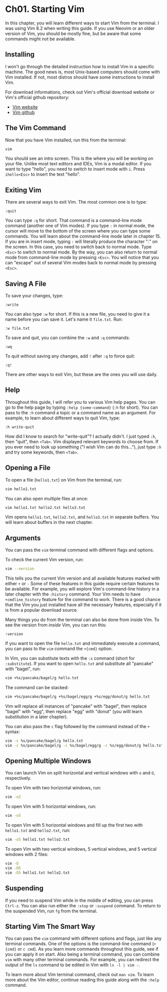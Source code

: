 # Ch01. Starting Vim

In this chapter, you will learn different ways to start Vim from the terminal. I was using Vim 8.2 when writing this guide. If you use Neovim or an older version of Vim, you should be mostly fine, but be aware that some commands might not be available.

## Installing

I won't go through the detailed instruction how to install Vim in a specific machine. The good news is, most Unix-based computers should come with Vim installed. If not, most distros should have some instructions to install Vim.

For download informations, check out Vim's official download website or Vim's official github repository:
- [Vim website](https://www.vim.org/download.php)
- [Vim github](https://github.com/vim/vim)

## The Vim Command

Now that you have Vim installed, run this from the terminal:

```bash
vim
```

You should see an intro screen. This is the where you will be working on your file. Unlike most text editors and IDEs, Vim is a modal editor. If you want to type "hello", you need to switch to insert mode with `i`. Press `ihello<Esc>` to insert the text "hello".

## Exiting Vim

There are several ways to exit Vim. The most common one is to type:

```
:quit
```

You can type `:q` for short. That command is a command-line mode command (another one of Vim modes). If you type `:` in normal mode, the cursor will move to the bottom of the screen where you can type some commands. You will learn about the command-line mode later in chapter 15. If you are in insert mode, typing `:` will literally produce the character ":" on the screen. In this case, you need to switch back to normal mode. Type `<Esc>` to switch to normal mode. By the way, you can also return to normal mode from command-line mode by pressing `<Esc>`. You will notice that you can "escape" out of several Vim modes back to normal mode by pressing `<Esc>`.

## Saving A File

To save your changes, type:

```
:write
```

You can also type `:w` for short. If this is a new file, you need to give it a name before you can save it. Let's name it `file.txt`. Run:

```
:w file.txt
```

To save and quit, you can combine the `:w` and `:q` commands:

```
:wq
```

To quit without saving any changes, add `!` after `:q` to force quit:

```
:q!
```

There are other ways to exit Vim, but these are the ones you will use daily.

## Help

Throughout this guide, I will refer you to various Vim help pages. You can go to the help page by typing `:help {some-command}` (`:h` for short). You can pass to the `:h` command a topic or a command name as an argument. For example, to learn about different ways to quit Vim, type:

```
:h write-quit
```

How did I know to search for "write-quit"? I actually didn't. I just typed `:h`, then "quit", then `<Tab>`. Vim displayed relevant keywords to choose from. If you ever need to look up something ("I wish Vim can do this..."), just type `:h` and try some keywords, then `<Tab>`.

## Opening a File

To open a file (`hello1.txt`) on Vim from the terminal, run:

```bash
vim hello1.txt
```

You can also open multiple files at once:

```bash
vim hello1.txt hello2.txt hello3.txt
```

Vim opens `hello1.txt`, `hello2.txt`, and `hello3.txt` in separate buffers. You will learn about buffers in the next chapter.

## Arguments

You can pass the `vim` terminal command with different flags and options.

To check the current Vim version, run:

```bash
vim --version
```

This tells you the current Vim version and all available features marked with either `+` or `-` Some of these features in this guide require certain features to be available. For example, you will explore Vim's command-line history in a later chapter with the `:history` command. Your Vim needs to have `+cmdline_history` feature for the command to work. There is a good chance that the Vim you just installed have all the necessary features, especially if it is from a popular download source.

Many things you do from the terminal can also be done from inside Vim. To see the version from *inside* Vim, you can run this: 

```
:version
```

If you want to open the file `hello.txt` and immediately execute a command, you can pass to the `vim` command the `+{cmd}` option.

In Vim, you can substitute texts with the `:s` command (short for `:substitute`). If you want to open `hello.txt` and substitute all "pancake" with "bagel", run:

```bash
vim +%s/pancake/bagel/g hello.txt
```

The command can be stacked:

```bash
vim +%s/pancake/bagel/g +%s/bagel/egg/g +%s/egg/donut/g hello.txt
```

Vim will replace all instances of "pancake" with "bagel", then replace "bagel" with "egg", then replace "egg" with "donut" (you willl learn substitution in a later chapter).

You can also pass the `c` flag followed by the command instead of the `+` syntax:

```bash
vim -c %s/pancake/bagel/g hello.txt
vim -c %s/pancake/bagel/g -c %s/bagel/egg/g -c %s/egg/donut/g hello.txt
```

## Opening Multiple Windows

You can launch Vim on split horizontal and vertical windows with `o` and `O`, respectively.

To open Vim with two horizontal windows, run:

```bash
vim -o2
```

To open Vim with 5 horizontal windows, run:

```bash
vim -o5
```

To open Vim with 5 horizontal windows and fill up the first two with `hello1.txt` and `hello2.txt`, run:

```bash
vim -o5 hello1.txt hello2.txt
```

To open Vim with two vertical windows, 5 vertical windows, and 5 vertical windows with 2 files:

```bash
vim -O
vim -O5
vim -O5 hello1.txt hello2.txt
```

## Suspending

If you need to suspend Vim while in the middle of editing, you can press `Ctrl-z`. You can also run either the `:stop` or `:suspend` command. To return to the suspended Vim, run `fg` from the terminal.

## Starting Vim The Smart Way

You can pass the `vim` command with different options and flags, just like any terminal commands. One of the options is the command-line command (`+{cmd}` or `c cmd`). As you learn more commands throughout this guide, see if you can apply it on start. Also being a terminal command, you can combine `vim` with many other terminal commands. For example, you can redirect the output of the `ls` command to be edited in Vim with `ls -l | vim -`.

To learn more about Vim terminal command, check out `man vim`. To learn more about the Vim editor, continue reading this guide along with the `:help` command.
